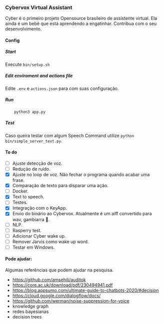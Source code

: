 ### Cybervox Virtual Assistant
Cyber é o primeiro projeto Opensource brasileiro de assistente virtual. Ela ainda é um bebê que está aprendendo a engatinhar. Contribua com o seu desenvolvimento.
#### Config
##### Start
Execute ``bin/setup.sh``
##### Edit enviroment and actions file
Edite ``.env`` e ``actions.json`` para com suas configuração.
##### Run
```
    python3 app.py
```
##### Test
Caso queira testar com algum Speech Command utilize ``python bin/simple_server_text.py``.
#### To do
- [ ] Ajuste detecção de voz.
- [ ] Redução de ruído.
- [x] Ajuste no loop de voz. Não fechar o programa quando acabar uma frase.
- [x] Comparação de texto para disparar uma ação.
- [ ] Docker.
- [x] Text to speech.
- [ ] Testes.
- [x] Integração com o KeyApp.
- [x] Envio do binário ao Cybervox. Atualmente é um aiff convertido para wav, gambiarra :see_no_evil:.
- [ ] NLP.
- [ ] Rasperry test.
- [ ] Adicionar Cyber wake up.
- [ ] Remover Jarvis como wake up word.
- [ ] Testar em Windows.

#### Pode ajudar:
Algumas referências que podem ajudar na pesquisa.
- https://github.com/amsehili/auditok
- https://core.ac.uk/download/pdf/230494941.pdf
- https://blog.appsumo.com/ultimate-guide-to-chatbots-2020/#decision
- https://cloud.google.com/dialogflow/docs/
- https://github.com/werman/noise-suppression-for-voice
- knowledge graph
- redes bayesianas
- decision trees